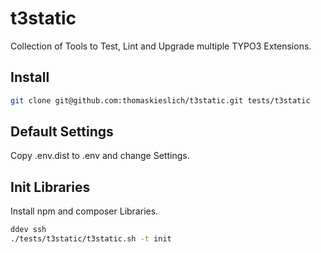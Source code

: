 # t3static
Collection of Tools to Test, Lint and Upgrade multiple TYPO3 Extensions.

## Install

```bash
git clone git@github.com:thomaskieslich/t3static.git tests/t3static
```

## Default Settings
Copy .env.dist to .env and change Settings.

## Init Libraries
Install npm and composer Libraries.

```bash
ddev ssh
./tests/t3static/t3static.sh -t init
```



